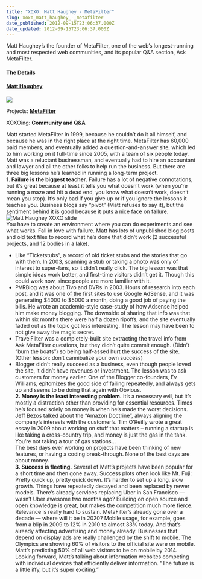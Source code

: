 ```yaml
---
title: "XOXO: Matt Haughey - MetaFilter"
slug: xoxo_matt_haughey_-_metafilter
date_published: 2012-09-15T23:06:37.000Z
date_updated: 2012-09-15T23:06:37.000Z
---
```


Matt Haughey’s the founder of MetaFilter, one of the web’s longest-running and most respected web communities, and its popular Q&A section, Ask MetaFilter.

#### The Details

#### [Matt Haughey](https://twitter.com/mathowie)

![](http://a0.twimg.com/profile_images/1707429495/wweek-headshot_normal.jpg)

Projects: **[MetaFilter](http://www.metafilter.com/)**

XOXOing: **Community and Q&A**

Matt started MetaFilter in 1999, because he couldn’t do it all himself, and because he was in the right place at the right time. MetaFilter has 60,000 paid members, and eventually added a question-and-answer site, which led to him working on it full-time since 2005, with a team of six people today.  
 Matt was a reluctant businessman, and eventually had to hire an accountant and lawyer and all the other folks to help run the business. But there are three big lessons he’s learned in running a long-term project.  
**1. Failure is the biggest teacher.** Failure has a lot of negative connotations, but it’s great because at least it tells you what doesn’t work (when you’re running a maze and hit a dead end, you know what doesn’t work, doesn’t mean you stop). It’s only bad if you give up or if you ignore the lessons it teaches you. Business blogs say “pivot” (Matt refuses to say it), but the sentiment behind it is good because it puts a nice face on failure.  
![Matt Haughey XOXO slide](http://dashes.com/anil/images/matt-haughey-slide.png)  
 You have to create an environment where you can do experiments and see what works. Fall in love with failure. Matt has lots of unpublished blog posts and old text files to record what he’s done that didn’t work (2 successful projects, and 12 bodies in a lake).  
 * Like “Ticketstubs”, a record of old ticket stubs and the stories that go with them. In 2003, scanning a stub or taking a photo was only of interest to super-fans, so it didn’t really click. The big lesson was that simple ideas work better, and first-time visitors didn’t get it. Though this could work now, since people are more familiar with it.  
 * PVRBlog was about Tivo and DVRs in 2003. Hours of research into each post, and it was one of the first sites to use Google AdSense, and it was generating $4000 to $5000 a month, doing a good job of paying the bills. He wrote an academic-style case-study of how Adsense helped him make money blogging. The downside of sharing that info was that within six months there were half a dozen ripoffs, and the site eventually faded out as the topic got less interesting. The lesson may have been to not give away the magic secret.  
 * TravelFilter was a completely-built site extracting the travel info from Ask MetaFilter questions, but they didn’t quite commit enough. (Didn’t “burn the boats”) so being half-assed hurt the success of the site. (Other lesson: don’t cannibalize your own success)  
 * Blogger didn’t really succeed as a business, even though people loved the site, it didn’t have revenues or investment. The lesson was to ask customers for money earlier. One of the Blogger co-founders, Ev Williams, epitomizes the good side of failing repeatedly, and always gets up and seems to be doing that again with Obvious.  
**2. Money is the least interesting problem.** It’s a necessary evil, but it’s mostly a distraction other than providing for essential resources. Times he’s focused solely on money is when he’s made the worst decisions. Jeff Bezos talked about the “Amazon Doctrine”, always aligning the company’s interests with the customer’s. Tim O’Reilly wrote a great essay in 2009 about working on stuff that matters – running a startup is like taking a cross-country trip, and money is just the gas in the tank. You’re not taking a tour of gas stations…  
 The best days ever working on projects have been thinking of new features, or having a coding break-through. None of the best days are about money.  
**3. Success is fleeting.** Several of Matt’s projects have been popular for a short time and then gone away. Success plots often look like Mt. Fuji: Pretty quick up, pretty quick down. It’s harder to set up a long, slow growth. Things have repeatedly decayed and been replaced by newer models. There’s already services replacing Uber in San Francisco — wasn’t Uber awesome two months ago? Building on open source and open knowledge is great, but makes the competition much more fierce.  
 Relevance is really hard to sustain. MetaFilter’s already gone over a decade — where will it be in 2020? Mobile usage, for example, goes from a blip in 2009 to 12% in 2010 to almost 33% today. And that’s already affecting advertising and money already. Businesses that depend on display ads are really challenged by the shift to mobile. The Olympics are showing 60% of visitors to the official site were on mobile. Matt’s predicting 50% of all web visitors to be on mobile by 2014.  
 Looking forward, Matt’s talking about information websites competing with individual devices that efficiently deliver information. “The future is a little iffy, but it’s super exciting.”
